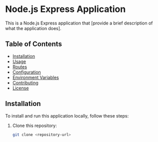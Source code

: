 # Node.js Express Application

This is a Node.js Express application that [provide a brief description of what the application does].

## Table of Contents

- [Installation](#installation)
- [Usage](#usage)
- [Routes](#routes)
- [Configuration](#configuration)
- [Environment Variables](#environment-variables)
- [Contributing](#contributing)
- [License](#license)

## Installation

To install and run this application locally, follow these steps:

1. Clone this repository:

   ```bash
   git clone <repository-url>
